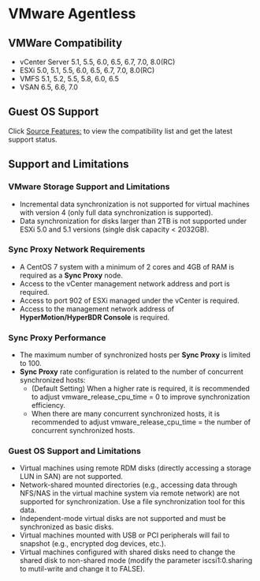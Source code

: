 # VMware Agentless

## VMWare Compatibility

* vCenter Server 5.1, 5.5, 6.0, 6.5, 6.7, 7.0, 8.0(RC)
* ESXi 5.0, 5.1, 5.5, 6.0, 6.5, 6.7, 7.0, 8.0(RC)
* VMFS 5.1, 5.2, 5.5, 5.8, 6.0, 6.5
* VSAN 6.5, 6.6, 7.0

## Guest OS Support

Click [Source Features:](https://oneprocloud.feishu.cn/sheets/S7LisoSWdhm2G4t0rdycwxEunEd?sheet=M57AtF) to view the compatibility list and get the latest support status.

## Support and Limitations

### VMware Storage Support and Limitations
  - Incremental data synchronization is not supported for virtual machines with version 4 (only full data synchronization is supported).
  - Data synchronization for disks larger than 2TB is not supported under ESXi 5.0 and 5.1 versions (single disk capacity < 2032GB).

### Sync Proxy Network Requirements
  - A CentOS 7 system with a minimum of 2 cores and 4GB of RAM is required as a **Sync Proxy** node.
  - Access to the vCenter management network address and port is required.
  - Access to port 902 of ESXi managed under the vCenter is required.
  - Access to the management network address of **HyperMotion/HyperBDR Console** is required.

### Sync Proxy Performance
  - The maximum number of synchronized hosts per **Sync Proxy** is limited to 100.
  - **Sync Proxy** rate configuration is related to the number of concurrent synchronized hosts:
    - (Default Setting) When a higher rate is required, it is recommended to adjust vmware_release_cpu_time = 0 to improve synchronization efficiency.
    - When there are many concurrent synchronized hosts, it is recommended to adjust vmware_release_cpu_time = the number of concurrent synchronized hosts.

### Guest OS Support and Limitations
  - Virtual machines using remote RDM disks (directly accessing a storage LUN in SAN) are not supported.
  - Network-shared mounted directories (e.g., accessing data through NFS/NAS in the virtual machine system via remote network) are not supported for synchronization. Use a file synchronization tool for this data.
  - Independent-mode virtual disks are not supported and must be synchronized as basic disks.
  - Virtual machines mounted with USB or PCI peripherals will fail to snapshot (e.g., encrypted dog devices, etc.).
  - Virtual machines configured with shared disks need to change the shared disk to non-shared mode (modify the parameter iscsi1:0.sharing to mutil-write and change it to FALSE).
